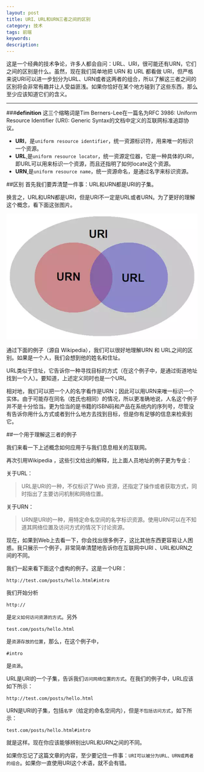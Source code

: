 ```yaml
---
layout: post
title: URI、URL和URN三者之间的区别
category: 技术
tags: 前端
keywords: 
description: 
---
```


这是一个经典的技术争论，许多人都会自问：URL、URI，很可能还有URN，它们之间的区别是什么。虽然，现在我们简单地把 URN 和 URL 都看做 URI，但严格来说URI可以进一步划分为URL、URN或者这两者的组合，所以了解这三者之间的区别将会非常有趣并让人受益匪浅。如果你恰好在某个地方碰到了这些东西，那么至少应该知道它们的含义。
***
###**definition**
这三个缩略词是Tim Berners-Lee在一篇名为RFC 3986: Uniform Resource Identifier (URI): Generic Syntax的文档中定义的互联网标准追踪协议。

- **URI**，是`uniform resource identifier`，统一资源标识符，用来唯一的标识一个资源。
- **URL**,是`uniform resource locator`，统一资源定位器，它是一种具体的URI，即URL可以用来标识一个资源，而且还指明了如何locate这个资源。
- **URN**,是`uniform resource name`，统一资源命名，是通过名字来标识资源。

##区别
首先我们要弄清楚一件事：URL和URN都是URI的子集。

换言之，URL和URN都是URI，但是URI不一定是URL或者URN。为了更好的理解这个概念，看下面这张图片。

![1](/public/img/technology/URI-URL-URN.png)

通过下面的例子（源自 Wikipedia），我们可以很好地理解URN 和 URL之间的区别。如果是一个人，我们会想到他的姓名和住址。

URL类似于住址，它告诉你一种寻找目标的方式（在这个例子中，是通过街道地址找到一个人）。要知道，上述定义同时也是一个URI。

相对地，我们可以把一个人的名字看作是URN；因此可以用URN来唯一标识一个实体。由于可能存在同名（姓氏也相同）的情况，所以更准确地说，人名这个例子并不是十分恰当。更为恰当的是书籍的ISBN码和产品在系统内的序列号，尽管没有告诉你用什么方式或者到什么地方去找到目标，但是你有足够的信息来检索到它。

##一个用于理解这三者的例子

我们来看一下上述概念如何应用于与我们息息相关的互联网。

再次引用Wikipedia ，这些引文给出的解释，比上面人员地址的例子更为专业：

关于URL：

> URL是URI的一种，不仅标识了Web 资源，还指定了操作或者获取方式，同时指出了主要访问机制和网络位置。

关于URN：

> URN是URI的一种，用特定命名空间的名字标识资源。使用URN可以在不知道其网络位置及访问方式的情况下讨论资源。

现在，如果到Web上去看一下，你会找出很多例子，这比其他东西更容易让人困惑。我只展示一个例子，非常简单清楚地告诉你在互联网中URI 、URL和URN之间的不同。

我们一起来看下面这个虚构的例子。这是一个URI：

	http://test.com/posts/hello.html#intro

我们开始分析

	http://

是`定义如何访问资源的方式`。另外

	test.com/posts/hello.html

是`资源存放的位置`，那么，在这个例子中，

```
#intro
```
是`资源`。

URL是URI的一个子集，告诉我们`访问网络位置的方式`。在我们的例子中，URL应该如下所示：

	http://test.com/posts/hello.html

URN是URI的子集，包括`名字`（给定的命名空间内），但是`不包括访问方式`，如下所示：

	test.com/posts/hello.html#intro

就是这样。现在你应该能够辨别出URL和URN之间的不同。

如果你忘记了这篇文章的内容，至少要记住一件事：`URI可以被分为URL、URN或两者的组合`。如果你一直使用URI这个术语，就不会有错。
